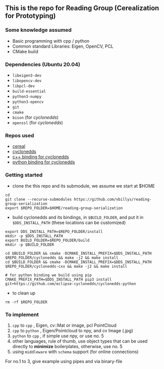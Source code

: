 ## This is the repo for Reading Group (Cerealization for Prototyping)

### Some knowledge assumed
 * Basic programming with cpp / python
 * Common standard Libraries: Eigen, OpenCV, PCL
 * CMake build


### Dependencies (Ubuntu 20.04)
 * `libeigen3-dev`
 * `libopencv-dev`
 * `libpcl-dev`
 * `build-essential`
 * `python3-numpy`
 * `python3-opencv`
 * `git`
 * `cmake`
 * `bison` (for *cyclonedds*)
 * `openssl` (for *cyclonedds*)

### Repos used
 * [cereal](https://github.com/USCiLab/cereal)
 * [cyclonedds](https://github.com/eclipse-cyclonedds/cyclonedds)
 * [c++ binding for cyclonedds](https://github.com/eclipse-cyclonedds/cyclonedds-cxx)
 * [python binding for cyclonedds](https://github.com/eclipse-cyclonedds/cyclonedds-python)

### Getting started
 * clone the this repo and its submodule, we assume we start at $HOME
 ```
 cd
 git clone --recurse-submodules https://github.com/vbillys/reading-group-serialization
 export $REPO_FOLDER=$HOME/reading-group-serialization
 ```
 * build cyclonedds and its bindings, in `$BUILD_FOLDER`, and put it in `$DDS_INSTALL_PATH` (these locations can be customized)
 ```
 export DDS_INSTALL_PATH=$REPO_FOLDER/install
 mkdir -p $DDS_INSTALL_PATH
 export BUILD_FOLDER=$REPO_FOLDER/build
 mkdir -p $BUILD_FOLDER

 cd $BUILD_FOLDER && cmake -DCMAKE_INSTALL_PREFIX=$DDS_INSTALL_PATH $REPO_FOLDER/cyclonedds && make -j2 && make install
 cd $BUILD_FOLDER && cmake -DCMAKE_INSTALL_PREFIX=$DDS_INSTALL_PATH $REPO_FOLDER/cyclonedds-cxx && make -j2 && make install

 # for python binding we build using pip
 CMAKE_PREFIX_PATH=$DDS_INSTALL_PATH pip3 install git+https://github.com/eclipse-cyclonedds/cyclonedds-python
 ```
 * to clean up
 ```
 rm -rf $REPO_FOLDER
 ```

### To implement

 1. `cpp` to `cpp` , Eigen, cv::Mat or image, pcl PointCloud
 2. `cpp` to `python` , Eigen/Pointcloud to npy, and cv Image (.jpg)
 3. `python` to `cpp` , if simple use npy, or use no. 5
 4. other languages, rule of thumb, use object types that can be used directly to **minimize** boilerplates, otherwise, use no. 5
 5. using `middleware` with `schema` support (for online connections)

For no.1 to 3, give example using pipes and via binary-file

